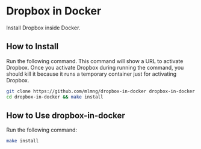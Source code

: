 Dropbox in Docker
=================

Install Dropbox inside Docker.

How to Install
--------------

Run the following command.  This command will show a URL to activate Dropbox.  Once you activate Dropbox during running the command, you should kill it because it runs a temporary container just for activating Dropbox.

```sh
git clone https://github.com/mlmng/dropbox-in-docker dropbox-in-docker
cd dropbox-in-docker && make install
```

How to Use dropbox-in-docker
-------------------------

Run the following command:

```sh
make install
```
